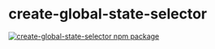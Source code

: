 # create-global-state-selector

[![create-global-state-selector npm package](https://github.com/ashish-r/create-global-state-selector/actions/workflows/release-package.yml/badge.svg)](https://github.com/ashish-r/create-global-state-selector/actions/workflows/release-package.yml)
